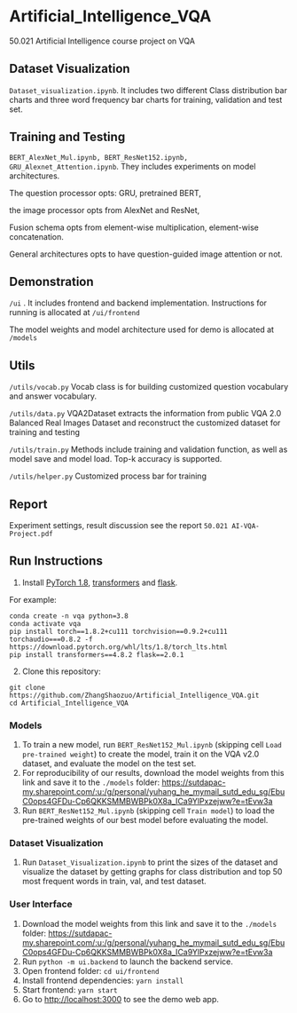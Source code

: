 # Artificial_Intelligence_VQA
50.021 Artificial Intelligence course project on VQA

## Dataset Visualization

```Dataset_visualization.ipynb```. It includes two different Class distribution bar charts and three word frequency bar charts for training, validation and test set.

## Training and Testing

```BERT_AlexNet_Mul.ipynb, BERT_ResNet152.ipynb, GRU_Alexnet_Attention.ipynb```. They includes experiments on model architectures. 

The question processor opts:  GRU, pretrained BERT, 

the image processor opts from AlexNet and ResNet, 

Fusion schema opts from element-wise multiplication, element-wise concatenation.

General architectures opts to have question-guided image attention or not.

## Demonstration

```/ui``` . It includes frontend and backend implementation. Instructions for running is allocated at ```/ui/frontend```

The model weights and model architecture used for demo is allocated at ```/models```

## Utils

```/utils/vocab.py``` Vocab class is for building customized question vocabulary and answer vocabulary. 

```/utils/data.py``` VQA2Dataset extracts the information from public VQA 2.0 Balanced Real Images Dataset and reconstruct the customized dataset for training and testing

```/utils/train.py```  Methods include training and validation function, as well as model save and model load. Top-k accuracy is supported. 

```/utils/helper.py``` Customized process bar for training

## Report

Experiment settings, result discussion see the report ```50.021 AI-VQA-Project.pdf```

## Run Instructions

1. Install [PyTorch 1.8](https://pytorch.org/get-started/locally/), [transformers](https://huggingface.co/transformers/installation.html) and [flask](https://flask.palletsprojects.com/en/2.0.x/installation/).

For example:
```
conda create -n vqa python=3.8
conda activate vqa
pip install torch==1.8.2+cu111 torchvision==0.9.2+cu111 torchaudio===0.8.2 -f https://download.pytorch.org/whl/lts/1.8/torch_lts.html
pip install transformers==4.8.2 flask==2.0.1
```

2. Clone this repository:

```
git clone https://github.com/ZhangShaozuo/Artificial_Intelligence_VQA.git
cd Artificial_Intelligence_VQA
```

### Models
1. To train a new model, run `BERT_ResNet152_Mul.ipynb` (skipping cell `Load
pre-trained weight`) to create the model, train it on the VQA v2.0 dataset, and
evaluate the model on the test set.
2. For reproducibility of our results, download the model weights from this link and save
it to the `./models` folder:
https://sutdapac-my.sharepoint.com/:u:/g/personal/yuhang_he_mymail_sutd_edu_sg/EbuC0ops4GFDu-Cp6QKKSMMBWBPk0X8a_ICa9YlPxzejww?e=tEvw3a
3. Run `BERT_ResNet152_Mul.ipynb` (skipping cell `Train model`) to load the
pre-trained weights of our best model before evaluating the model.

### Dataset Visualization
1. Run `Dataset_Visualization.ipynb` to print the sizes of the dataset and visualize
the dataset by getting graphs for class distribution and top 50 most frequent words in
train, val, and test dataset.

### User Interface
1. Download the model weights from this link and save it to the `./models` folder:
https://sutdapac-my.sharepoint.com/:u:/g/personal/yuhang_he_mymail_sutd_edu_sg/EbuC0ops4GFDu-Cp6QKKSMMBWBPk0X8a_ICa9YlPxzejww?e=tEvw3a
2. Run `python -m ui.backend` to launch the backend service.
3. Open frontend folder: `cd ui/frontend`
4. Install frontend dependencies: `yarn install`
5. Start frontend: `yarn start`
6. Go to [http://localhost:3000](http://localhost:3000) to see the demo web app.


